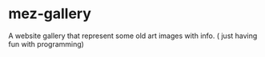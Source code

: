 # mez-gallery
A website gallery that represent some old art images with info. ( just having fun with programming)
